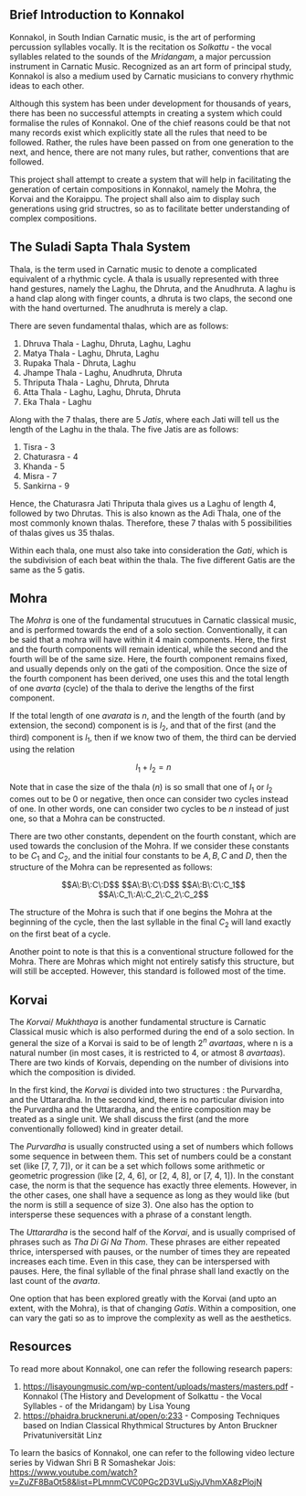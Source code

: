## Brief Introduction to Konnakol

Konnakol, in South Indian Carnatic music, is the art of performing percussion syllables vocally. It is the recitation os _Solkattu_ - the vocal syllables related to the sounds of the _Mridangam_, a major percussion instrument in Carnatic Music. Recognized as an art form of principal study, Konnakol is also a medium used by Carnatic musicians to convery rhythmic ideas to each other.

Although this system has been under development for thousands of years, there has been no successful attempts in creating a system which could formalise the rules of Konnakol. One of the chief reasons could be that not many records exist which explicitly state all the rules that need to be followed. Rather, the rules have been passed on from one generation to the next, and hence, there are not many rules, but rather, conventions that are followed.

This project shall attempt to create a system that will help in facilitating the generation of certain compositions in Konnakol, namely the Mohra, the Korvai and the Koraippu. The project shall also aim to display such generations using grid structres, so as to facilitate better understanding of complex compositions.  

## The Suladi Sapta Thala System

Thala, is the term used in Carnatic music to denote a complicated equivalent of a rhythmic cycle. A thala is usually represented with three hand gestures, namely the Laghu, the Dhruta, and the Anudhruta. A laghu is a hand clap along with finger counts, a dhruta is two claps, the second one with the hand overturned. The anudhruta is merely a clap. 

There are seven fundamental thalas, which are as follows:
1. Dhruva Thala - Laghu, Dhruta, Laghu, Laghu
2. Matya Thala - Laghu, Dhruta, Laghu
3. Rupaka Thala - Dhruta, Laghu
4. Jhampe Thala - Laghu, Anudhruta, Dhruta
5. Thriputa Thala - Laghu, Dhruta, Dhruta
6. Atta Thala - Laghu, Laghu, Dhruta, Dhruta
7. Eka Thala - Laghu

Along with the 7 thalas, there are 5 _Jatis_, where each Jati will tell us the length of the Laghu in the thala. 
The five Jatis are as follows:
1. Tisra - 3
2. Chaturasra - 4
3. Khanda - 5
4. Misra - 7
5. Sankirna - 9

Hence, the Chaturasra Jati Thriputa thala gives us a Laghu of length 4, followed by two Dhrutas. This is also known as the Adi Thala, one of the most commonly known thalas. Therefore, these 7 thalas with 5 possibilities of thalas gives us 35 thalas. 

Within each thala, one must also take into consideration the _Gati_, which is the subdivision of each beat within the thala. The five different Gatis are the same as the 5 gatis.

## Mohra

The _Mohra_ is one of the fundamental strucutues in Carnatic classical music, and is performed towards the end of a solo section. Conventionally, it can be said that a mohra will have within it 4 main components. Here, the first and the fourth components will remain identical, while the second and the fourth will be of the same size. Here, the fourth component remains fixed, and usually depends only on the gati of the composition. Once the size of the fourth component has been derived, one uses this and the total length of one _avarta_ (cycle) of the thala to derive the lengths of the first component.

If the total length of one _avarata_ is $n$, and the length of the fourth (and by extension, the second) component is is $l_2$, and that of the first (and the third) component is $l_1$, then if we know two of them, the third can be dervied using the relation

$$l_1 + l_2 = n$$

Note that in case the size of the thala ($n$) is so small that one of $l_1$ or $l_2$ comes out to be $0$ or negative, then once can consider two cycles instead of one. In other words, one can consider two cycles to be $n$ instead of just one, so that a Mohra can be constructed.

There are two other constants, dependent on the fourth constant, which are used towards the conclusion of the Mohra. If we consider these constants to be $C_1$ and $C_2$, and the initial four constants to be $A, B, C$ and $D$, then the structure of the Mohra can be represented as follows:

<p align = "center">
$$A\:B\:C\:D$$  
$$A\:B\:C\:D$$  
$$A\:B\:C\:C_1$$  
$$A\:C_1\:A\:C_2\:C_2\:C_2$$  
</p>

The structure of the Mohra is such that if one begins the Mohra at the beginning of the cycle, then the last syllable in the final $C_2$ will land exactly on the first beat of a cycle. 

Another point to note is that this is a conventional structure followed for the Mohra. There are Mohras which might not entirely satisfy this structure, but will still be accepted. However, this standard is followed most of the time.

## Korvai 

The _Korvai_/ _Mukhthaya_ is another fundamental structure is Carnatic Classical music which is also performed during the end of a solo section. In general the size of a Korvai is said to be of length $2^n$ _avartaas_, where n is a natural number (in most cases, it is restricted to 4, or atmost 8 _avartaas_). There are two kinds of Korvais, depending on the number of divisions into which the composition is divided. 

In the first kind, the _Korvai_ is divided into two structures : the Purvardha, and the Uttarardha. In the second kind, there is no particular division into the Purvardha and the Uttarardha, and the entire composition may be treated as a single unit. We shall discuss the first (and the more conventionally followed) kind in greater detail.

The _Purvardha_ is usually constructed using a set of numbers which follows some sequence in between them. This set of numbers could be a constant set (like [7, 7, 7]), or it can be a set which follows some arithmetic or geometric progression (like [2, 4, 6], or [2, 4, 8], or [7, 4, 1]). In the constant case, the norm is that the sequence has exactly three elements. However, in the other cases, one shall have a sequence as long as they would like (but the norm is still a sequence of size 3). One also has the option to intersperse these sequences with a phrase of a constant length.

The _Uttarardha_ is the second half of the _Korvai_, and is usually comprised of phrases such as _Tha Di Gi Na Thom_. These phrases are either repeated thrice, interspersed with pauses, or the number of times they are repeated increases each time. Even in this case, they can be interspersed with pauses. Here, the final syllable of the final phrase shall land exactly on the last count of the _avarta_.

One option that has been explored greatly with the Korvai (and upto an extent, with the Mohra), is that of changing _Gatis_. Within a composition, one can vary the gati so as to improve the complexity as well as the aesthetics. 

## Resources

To read more about Konnakol, one can refer the following research papers:

1. https://lisayoungmusic.com/wp-content/uploads/masters/masters.pdf - Konnakol (The History and Development of Solkattu - the Vocal Syllables - of the Mridangam) by Lisa Young
2. https://phaidra.bruckneruni.at/open/o:233 - Composing Techniques based on Indian Classical Rhythmical Structures by Anton Bruckner Privatuniversität Linz

To learn the basics of Konnakol, one can refer to the following video lecture series by Vidwan Shri B R Somashekar Jois: 
https://www.youtube.com/watch?v=ZuZF8BaOt58&list=PLmnmCVC0PGc2D3VLuSjyJVhmXA8zPlojN
